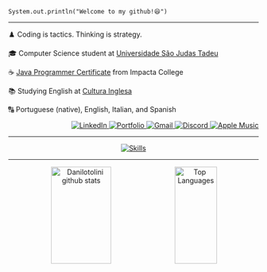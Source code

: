 <div align="left">
  <code>System.out.println("Welcome to my github!😆")</code>
</div>

<hr>

<p>♟️ Coding is tactics. Thinking is strategy.</p>
<p>🎓 Computer Science student at <a href="https://www.usjt.br">Universidade São Judas Tadeu</a></p>
<p>☕ <a href="https://www.impacta.com.br/certificado/K01NQ3dCSW50a3JBLzFSQm9OTzNEdz09">Java Programmer Certificate</a> from Impacta College</p>
<p>📚 Studying English at <a href="https://www.culturainglesa.com.br">Cultura Inglesa</a></p>
<p>🔠 Portuguese (native), English, Italian, and Spanish</p>

<p align="right"> 
  <a href="https://www.linkedin.com/in/danilotolini/" target="_blank">
    <img src="https://img.shields.io/badge/LinkedIn-0A66C2?style=flat-square&logo=linkedin&logoColor=white" alt="LinkedIn">
  </a> 
  <a href="https://portfolio-danilotolini.netlify.app" target="_blank">
    <img src="https://img.shields.io/badge/Portfolio-FF6F00?style=flat-square&logo=googlechrome&logoColor=white" alt="Portfolio">
  </a> 
  <a href="mailto:danilo.stolini@gmail.com">
    <img src="https://img.shields.io/badge/Gmail-D14836?style=flat-square&logo=gmail&logoColor=white" alt="Gmail">
  </a> 
  <a href="https://discord.com/users/d.tolini" target="_blank">
    <img src="https://img.shields.io/badge/Discord-5865F2?style=flat-square&logo=discord&logoColor=white" alt="Discord">
  </a>
  <a href="https://music.apple.com/br/playlist/%C3%A8-meglio-essere-temuti-che-amati/pl.u-RRbVv17se3Dl6EP?l=en-GB" target="_blank">
    <img src="https://img.shields.io/badge/-FA243C?style=flat-square&logo=applemusic&logoColor=white" alt="Apple Music">
  </a>
</p>

<hr>

<p align="center">
  <a href="#"><img src="https://skillicons.dev/icons?i=java,spring,aws,js,ts,html,css,python,mysql,docker,postgresql,react,git" alt="Skills"></a>
</p> 

<hr>

<div align="center">
  <img width="49%" height="195px" src="https://github-readme-stats.vercel.app/api?username=Danilotolini&show_icons=true&count_private=true&hide_border=true&title_color=ffffff&icon_color=ffffff&text_color=ffffff&bg_color=0d1117" alt="Danilotolini github stats" /> 
  <img width="41%" height="195px" src="https://github-readme-stats.vercel.app/api/top-langs/?username=Danilotolini&layout=compact&hide_border=true&title_color=ffffff&text_color=ffffff&bg_color=0d1117" alt="Top Languages" />
</div>
